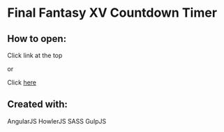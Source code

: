 # Final Fantasy XV Countdown Timer


## How to open:

Click link at the top

or

Click [here](https://johnnyqbui.github.io/FFXV/)

## Created with:

AngularJS
HowlerJS
SASS
GulpJS
